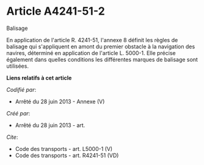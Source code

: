 # Article A4241-51-2

Balisage 

En application de l'article R. 4241-51, l'annexe 8 définit les règles de balisage qui s'appliquent en amont du premier
obstacle à la navigation des navires, déterminé en application de l'article L. 5000-1. Elle précise également dans quelles
conditions les différentes marques de balisage sont utilisées.

**Liens relatifs à cet article**

_Codifié par_:

  - Arrêté du 28 juin 2013 -  Annexe (V)

_Créé par_:

  - Arrêté du 28 juin 2013 - art.

_Cite_:

  - Code des transports - art. L5000-1 (V)
  - Code des transports - art. R4241-51 (VD)
